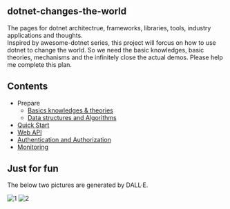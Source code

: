 ## dotnet-changes-the-world
The pages for dotnet architectrue, frameworks, libraries, tools, industry applications and thoughts. <br/>
Inspired by awesome-dotnet series, this project will forcus on how to use dotnet to change the world. So we need the basic knowledges, basic theories, mechanisms and the infinitely close the actual demos. Please help me complete this plan.

## Contents
* Prepare
    * [Basics knowledges & theories](/Basics%20knowledges%20&%20theories.md)
    * [Data structures and Algorithms](/Data%20structures%20and%20Algorithms.md)
* [Quick Start](/dotnet/Chapter%201%20Quick%20Start.md)
* [Web API](/dotnet/Chapter%202%20Web%20API.md)
* [Authentication and Authorization](/dotnet/Chapter%203%20Authentication%20and%20Authorization.md)
* [Monitoring](/dotnet/Chapter%204%20Monitoring.md)

## Just for fun
The below two pictures are generated by DALL·E.

![1](./images/DALL·E%202024-11-27%2016.32.16%20-%20A%20visually%20engaging%20and%20modern%20digital%20illustration%20showcasing%20the%20power%20of%20the%20.NET%20platform%20with%20the%20theme%20'dotnet%20changes%20the%20world'.%20The%20central%20f.webp)
![2](./images/DALL·E%202024-11-27%2016.32.31%20-%20A%20futuristic%20and%20dynamic%20visualization%20showcasing%20the%20impact%20of%20the%20.NET%20platform,%20featuring%20the%20words%20'dotnet%20changes%20the%20world'%20in%20bold,%20glowing%20tex.webp)












